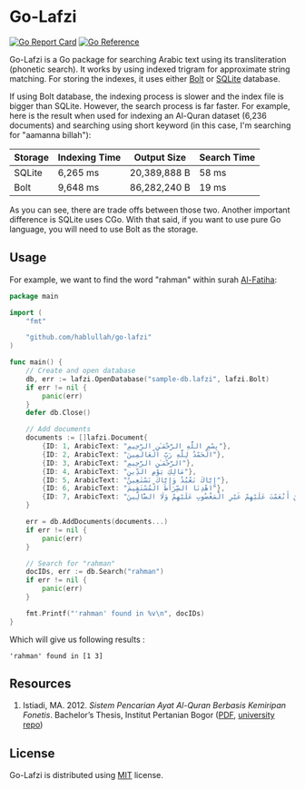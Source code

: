 # Go-Lafzi

[![Go Report Card][report-badge]][report-url]
[![Go Reference][doc-badge]][doc-url]

Go-Lafzi is a Go package for searching Arabic text using its transliteration (phonetic search). It works by
using indexed trigram for approximate string matching. For storing the indexes, it uses either [Bolt][bolt]
or [SQLite][sqlite] database.

If using Bolt database, the indexing process is slower and the index file is bigger than SQLite. However,
the search process is far faster. For example, here is the result when used for indexing an Al-Quran dataset
(6,236 documents) and searching using short keyword (in this case, I'm searching for "aamanna billah"):

| Storage | Indexing Time | Output Size  | Search Time |
|---------|---------------|--------------|-------------|
| SQLite  | 6,265 ms      | 20,389,888 B | 58 ms       |
| Bolt    | 9,648 ms      | 86,282,240 B | 19 ms       |

As you can see, there are trade offs between those two. Another important difference is SQLite uses CGo.
With that said, if you want to use pure Go language, you will need to use Bolt as the storage.

## Usage

For example, we want to find the word "rahman" within surah [Al-Fatiha][al-fatiha]:

```go
package main

import (
	"fmt"

	"github.com/hablullah/go-lafzi"
)

func main() {
	// Create and open database
	db, err := lafzi.OpenDatabase("sample-db.lafzi", lafzi.Bolt)
	if err != nil {
		panic(err)
	}
	defer db.Close()

	// Add documents
	documents := []lafzi.Document{
		{ID: 1, ArabicText: "بِسْمِ اللَّهِ الرَّحْمَـٰنِ الرَّحِيمِ"},
		{ID: 2, ArabicText: "الْحَمْدُ لِلَّهِ رَبِّ الْعَالَمِينَ"},
		{ID: 3, ArabicText: "الرَّحْمَـٰنِ الرَّحِيمِ"},
		{ID: 4, ArabicText: "مَالِكِ يَوْمِ الدِّينِ"},
		{ID: 5, ArabicText: "إِيَّاكَ نَعْبُدُ وَإِيَّاكَ نَسْتَعِينُ"},
		{ID: 6, ArabicText: "اهْدِنَا الصِّرَاطَ الْمُسْتَقِيمَ"},
		{ID: 7, ArabicText: "صِرَاطَ الَّذِينَ أَنْعَمْتَ عَلَيْهِمْ غَيْرِ الْمَغْضُوبِ عَلَيْهِمْ وَلَا الضَّالِّينَ"},
	}

	err = db.AddDocuments(documents...)
	if err != nil {
		panic(err)
	}

	// Search for "rahman"
	docIDs, err := db.Search("rahman")
	if err != nil {
		panic(err)
	}

	fmt.Printf("'rahman' found in %v\n", docIDs)
}
```

Which will give us following results :

```
'rahman' found in [1 3]
```

## Resources

1. Istiadi, MA. 2012. _Sistem Pencarian Ayat Al-Quran Berbasis Kemiripan Fonetis_. 
	Bachelor’s Thesis, Institut Pertanian Bogor ([PDF][istiadi-pdf], [university repo][istiadi-univ-repo])

## License

Go-Lafzi is distributed using [MIT] license.

[report-badge]: https://goreportcard.com/badge/github.com/hablullah/go-lafzi
[report-url]: https://goreportcard.com/report/github.com/hablullah/go-lafzi
[doc-badge]: https://pkg.go.dev/badge/github.com/hablullah/go-lafzi.svg
[doc-url]: https://pkg.go.dev/github.com/hablullah/go-lafzi

[bolt]: https://github.com/etcd-io/bbolt
[sqlite]: https://github.com/mattn/go-sqlite3
[al-fatiha]: http://tanzil.net/#1:1

[istiadi-pdf]: doc/2012-istiadi-ma.pdf
[istiadi-univ-repo]: http://repository.ipb.ac.id:8080/handle/123456789/56060?show=full

[MIT]: http://choosealicense.com/licenses/mit/